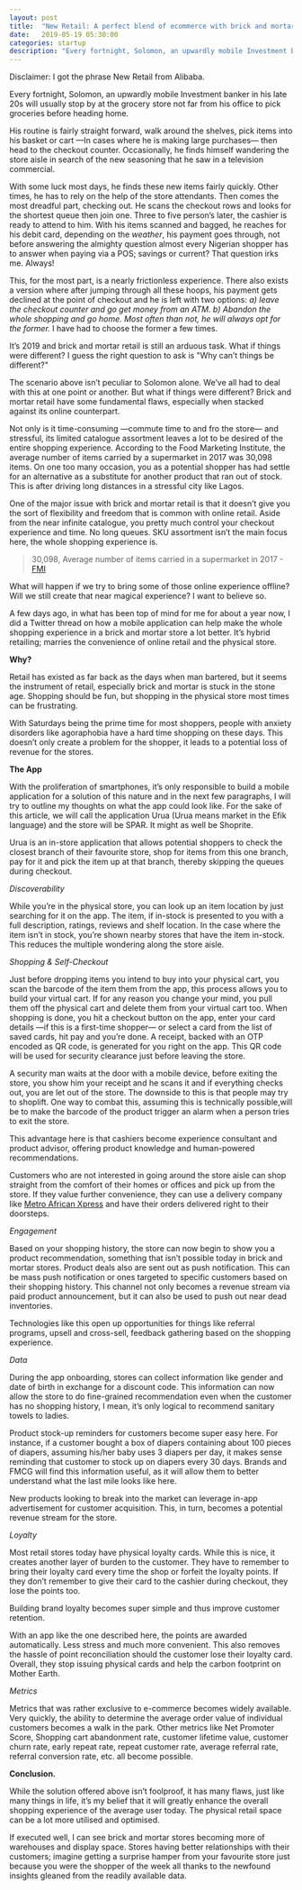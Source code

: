```yaml
---
layout: post
title:  "New Retail: A perfect blend of ecommerce with brick and mortar."
date:   2019-05-19 05:30:00
categories: startup
description: "Every fortnight, Solomon, an upwardly mobile Investment banker in his late 20s will usually stop by at the grocery store not far from his office to pick groceries before heading home. "
---
```


Disclaimer: I got the phrase New Retail from Alibaba.

Every fortnight, Solomon, an upwardly mobile Investment banker in his late 20s will usually stop by at the grocery store not far from his office to pick groceries before heading home. 

His routine is fairly straight forward, walk around the shelves, pick items into his basket or cart &mdash;In cases where he is making large purchases&mdash; then head to the checkout counter. Occasionally, he finds himself wandering the store aisle in search of the new seasoning that he saw in a television commercial.

With some luck most days, he finds these new items fairly quickly. Other times, he has to rely on the help of the store attendants. Then comes the most dreadful part, checking out. He scans the checkout rows and looks for the shortest queue then join one. Three to five person’s later, the cashier is ready to attend to him. With his items scanned and bagged, he reaches for his debit card, depending on the _weather_, his payment goes through, not before answering the almighty question almost every Nigerian shopper has to answer when paying via a POS; savings or current? That question irks me. Always!

This, for the most part, is a nearly frictionless experience. There also exists a version where after jumping through all these hoops, his payment gets declined at the point of checkout and he is left with two options: _a) leave the checkout counter and go get money from an ATM. b) Abandon the whole shopping and go home. Most often than not, he will always opt for the former._ I have had to choose the former a few times. 

It’s 2019 and brick and mortar retail is still an arduous task. What if things were different? I guess the right question to ask is "Why can’t things be different?"

The scenario above isn’t peculiar to Solomon alone. We’ve all had to deal with this at one point or another. But what if things were different? Brick and mortar retail have some fundamental flaws, especially when stacked against its online counterpart.

Not only is it time-consuming &mdash;commute time to and fro the store&mdash; and stressful, its limited catalogue assortment leaves a lot to be desired of the entire shopping experience. According to the Food Marketing Institute, the average number of items carried by a supermarket in 2017 was 30,098 items. On one too many occasion, you as a potential shopper has had settle for an alternative as a substitute for another product that ran out of stock. This is after driving long distances in a stressful city like Lagos.

One of the major issue with brick and mortar retail is that it doesn’t give you the sort of flexibility and freedom that is common with online retail. Aside from the near infinite catalogue, you pretty much control your checkout experience and time. No long queues.  SKU assortment isn’t the main focus here, the whole shopping experience is.

> 30,098, Average number of items carried in a supermarket in 2017 - [FMI](https://www.fmi.org/our-research/supermarket-facts)

What will happen if we try to bring some of those online experience offline? Will we still create that near magical experience? I want to believe so.

A few days ago, in what has been top of mind for me for about a year now, I did a Twitter thread on how a mobile application can help make the whole shopping experience in a brick and mortar store a lot better. It’s hybrid retailing; marries the convenience of online retail and the physical store.

**Why?**

Retail has existed as far back as the days when man bartered, but it seems the instrument of retail, especially brick and mortar is stuck in the stone age. Shopping should be fun, but shopping in the physical store most times can be frustrating.

With Saturdays being the prime time for most shoppers, people with anxiety disorders like agoraphobia have a hard time shopping on these days. This doesn’t only create a problem for the shopper, it leads to a potential loss of revenue for the stores. 

**The App**

With the proliferation of smartphones, it’s only responsible to build a mobile application for a solution of this nature and in the next few paragraphs, I will try to outline my thoughts on what the app could look like. For the sake of this article, we will call the application Urua (Urua means market in the Efik language) and the store will be SPAR. It might as well be Shoprite. 

Urua is an in-store application that allows potential shoppers to check the closest branch of their favourite store, shop for items from this one branch, pay for it and pick the item up at that branch, thereby skipping the queues during checkout. 

_Discoverability_

While you’re in the physical store, you can look up an item location by just searching for it on the app. The item, if in-stock is presented to you with a full description, ratings, reviews and shelf location. In the case where the item isn’t in stock, you’re shown nearby stores that have the item in-stock. This reduces the multiple wondering along the store aisle. 

_Shopping & Self-Checkout_

Just before dropping items you intend to buy into your physical cart, you scan the barcode of the item them from the app, this process allows you to build your virtual cart. If for any reason you change your mind, you pull them off the physical cart and delete them from your virtual cart too. When shopping is done, you hit a checkout button on the app, enter your card details &mdash;if this is a first-time shopper&mdash; or select a card from the list of saved cards, hit pay and you’re done. A receipt, backed with an OTP encoded as QR code, is generated for you right on the app. This QR code will be used for security clearance just before leaving the store. 

A security man waits at the door with a mobile device, before exiting the store, you show him your receipt and he scans it and if everything checks out, you are let out of the store. The downside to this is that people may try to shoplift. One way to combat this, assuming this is technically possible,will be to make the barcode of the product trigger an alarm when a person tries to exit the store. 

This advantage here is that cashiers become experience consultant and product advisor, offering product knowledge and human-powered recommendations. 

Customers who are not interested in going around the store aisle can shop straight from the comfort of their homes or offices and pick up from the store. If they value further convenience, they can use a delivery company like [Metro African Xpress](https://max.ng/) and have their orders delivered right to their doorsteps. 

_Engagement_

Based on your shopping history, the store can now begin to show you a product recommendation, something that isn’t possible today in brick and mortar stores. Product deals also are sent out as push notification. This can be mass push notification or ones targeted to specific customers based on their shopping history. This channel not only becomes a revenue stream via paid product announcement, but it can also be used to push out near dead inventories.

Technologies like this open up opportunities for things like referral programs, upsell and cross-sell, feedback gathering based on the shopping experience. 

_Data_

During the app onboarding, stores can collect information like gender and date of birth in exchange for a discount code. This information can now allow the store to do fine-grained recommendation even when the customer has no shopping history, I mean, it’s only logical to recommend sanitary towels to ladies.

Product stock-up reminders for customers become super easy here. For instance, if a customer bought a box of diapers containing about 100 pieces of diapers, assuming his/her baby uses 3 diapers per day, it makes sense reminding that customer to stock up on diapers every 30 days. Brands and FMCG will find this information useful, as it will allow them to better understand what the last mile looks like here.

New products looking to break into the market can leverage in-app advertisement for customer acquisition. This, in turn, becomes a potential revenue stream for the store. 

_Loyalty_

Most retail stores today have physical loyalty cards. While this is nice, it creates another layer of burden to the customer. They have to remember to bring their loyalty card every time the shop or forfeit the loyalty points. If they don’t remember to give their card to the cashier during checkout, they lose the points too. 

Building brand loyalty becomes super simple and thus improve customer retention. 

With an app like the one described here, the points are awarded automatically. Less stress and much more convenient. This also removes the hassle of point reconciliation should the customer lose their loyalty card. Overall, they stop issuing physical cards and help the carbon footprint on Mother Earth.

_Metrics_

Metrics that was rather exclusive to e-commerce becomes widely available. Very quickly, the ability to determine the average order value of individual customers becomes a walk in the park. Other metrics like Net Promoter Score, Shopping cart abandonment rate, customer lifetime value, customer churn rate, early repeat rate, repeat customer rate, average referral rate, referral conversion rate, etc. all become possible.  

**Conclusion.**

While the solution offered above isn’t foolproof, it has many flaws, just like many things in life, it’s my belief that it will greatly enhance the overall shopping experience of the average user today. The physical retail space can be a lot more utilised and optimised.

If executed well, I can see brick and mortar stores becoming more of warehouses and display space. Stores having better relationships with their customers; imagine getting a surprise hamper from your favourite store just because you were the shopper of the week all thanks to the newfound insights gleaned from the readily available data. 